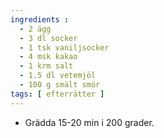 ```yaml
---
ingredients :
  - 2 ägg
  - 3 dl socker
  - 1 tsk vaniljsocker
  - 4 msk kakao
  - 1 krm salt
  - 1.5 dl vetemjöl
  - 100 g smält smör
tags: [ efterrätter ]
---
```

* Grädda 15-20 min i 200 grader.
